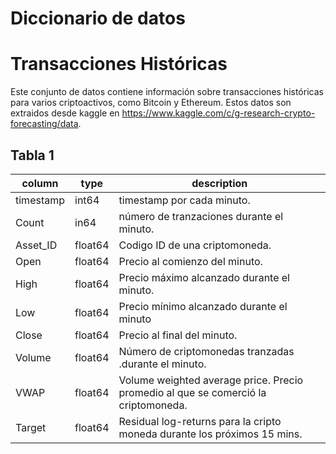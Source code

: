 # Diccionario de datos

# Transacciones Históricas

Este conjunto de datos contiene información sobre transacciones históricas para varios criptoactivos, como Bitcoin y Ethereum. Estos datos son extraidos desde kaggle en https://www.kaggle.com/c/g-research-crypto-forecasting/data.


## Tabla 1


| column | type | description |
| --- | --- | --- |
| timestamp | int64 | timestamp por cada minuto. |
| Count | in64 | número de tranzaciones durante el minuto. |
| Asset_ID | float64 | Codigo ID de una criptomoneda. |
| Open | float64 | Precio al comienzo del minuto. |
| High | float64 | Precio máximo alcanzado durante el minuto. |
| Low | float64 | Precio mínimo alcanzado durante el minuto |
| Close | float64 |  Precio al final del minuto. |
| Volume | float64 | Número de criptomonedas tranzadas .durante el minuto.|
| VWAP | float64| Volume weighted average price. Precio promedio al que se comerció la criptomoneda. |
| Target | float64 | Residual log-returns para la cripto moneda durante los próximos 15 mins.|


